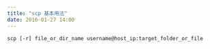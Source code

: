```yaml
---
title: "scp 基本用法"
date: 2016-01-27 14:00
---
```


`scp [-r] file_or_dir_name username@host_ip:target_folder_or_file`
